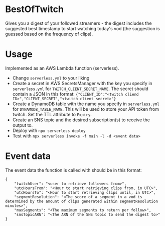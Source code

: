 # BestOfTwitch

Gives you a digest of your followed streamers - the digest includes the suggested best timestamp to start watching today's vod (the suggestion is guessed based on the frequency of clips).

# Usage

Implemented as an AWS Lambda function (serverless).

- Change `serverless.yml` to your liking
- Create a secret in AWS SecretsManager with the key you specify in `serverless.yml` for `TWITCH_CLIENT_SECRET_NAME`. The secret should contain a JSON in this format: `{"CLIENT_ID":"<twitch cliend ID>","CLIENT_SECRET","<twitch client secret>"}`
- Create a DynamoDB table with the name you specify in `serverless.yml` for `DYNAMODB_TABLE_NAME`. This will be used to store your API token from twitch. Set the TTL attribute to `Expiry`.
- Create an SNS topic and the desired subscription(s) to receive the output to.
- Deploy with `npx serverless deploy`
- Test with `npx serverless invoke -f main -l -d <event data>`

# Event data

The event data the function is called with should be in this format:

```
{
    "twitchUser": "<user to retrieve followers from>",
    "utcHoursFrom": "<Hour to start retrieving clips from, in UTC>",
    "utcHoursTo": "<Hour to start retrieving clips until, in UTC>",
    "segmentResolution": "<The score of a segment in a vod is determined by the amount of clips generated within segmentResolution minutes>",
    "maxSegments": "<The maximum segments to return per follow>",
    "snsTopicARN": "<The ARN of the SNS topic to send the digest to>"
}
```